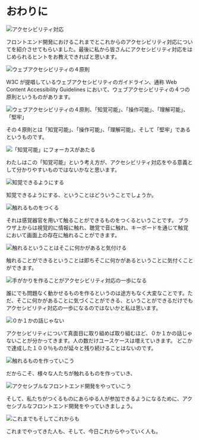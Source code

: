 # おわりに

![アクセシビリティ対応](../images/05/image_001.jpeg)

フロントエンド開発におけるこれまでとこれからのアクセシビリティ対応についてを紹介させてもらいました。最後に私から皆さんにアクセシビリティ対応をはじめられるヒントをお教えできればと思います。

![ウェブアクセシビリティの４原則](../images/05/image_002.jpeg)

W3C が提唱しているウェブアクセシビリティのガイドライン、通称 Web Content Accessibility Guidelines において、ウェブアクセシビリティの４つの原則というものがあります。

![ウェブアクセシビリティの４原則、「知覚可能」、「操作可能」、「理解可能」、「堅牢」](../images/05/image_003.jpeg)

その４原則とは「知覚可能」、「操作可能」、「理解可能」、そして「堅牢」であるというものです。

![「知覚可能」にフォーカスがあたる](../images/05/image_004.jpeg)

わたしはこの「知覚可能」という考え方が、アクセシビリティ対応をやる意義として分かりやすいものではないかなと思います。

![知覚できるようにする](../images/05/image_005.jpeg)

知覚できるようにする、ということはどういうことでしょうか。

![触れるものをつくる](../images/05/image_006.jpeg)

それは感覚器官を用いて触ることができるものをつくるということです。
ブラウザ上からは視覚的に情報に触れ、聴覚で音に触れ、キーボードを通じて触覚において画面上の存在に触れることができます。

![触れるということはそこに何かがあると気付ける](../images/05/image_007.jpeg)

触れることができるということは即ちそこに何かがあるということに気付くことができます。

![手がかりを作ることがアクセシビリティ対応の一歩になる](../images/05/image_008.jpeg)

誰にでも問題なく動かせるものを作るというのは途方もなく大変なことです。ただ、そこに何かがあることに気づくことができる、ということができるだけでもアクセシビリティ対応の一歩になるのではないかと私は思います。

![０か１かの話じゃない](../images/05/image_009.jpeg)

アクセシビリティについて真面目に取り組めば取り組むほど、０か１かの話じゃないことが分かってきます。人の数だけユースケースは増えていきます。
どこかで達成した１００％ものが延々と残り続けることはないのです。

![触れるものを作っていこう](../images/05/image_010.jpeg)

だからこそ、様々な人たちが触れるものを作っていき、

![アクセシブルなフロントエンド開発をやっていこう](../images/05/image_011.jpeg)

そして、私たちがつくるものにあらゆる人が参加できるようになるために、アクセシブルなフロントエンド開発をやっていきましょう。

![これまでもそしてこれからも](../images/05/image_012.jpeg)

これまでやってきた人も、そして、今日これからやっていく人も。
